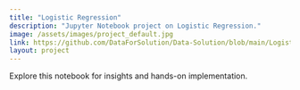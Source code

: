 ```yaml
---
title: "Logistic Regression"
description: "Jupyter Notebook project on Logistic Regression."
image: /assets/images/project_default.jpg
link: https://github.com/DataForSolution/Data-Solution/blob/main/Logistic%20Regression.ipynb
layout: project
---
```


Explore this notebook for insights and hands-on implementation.
